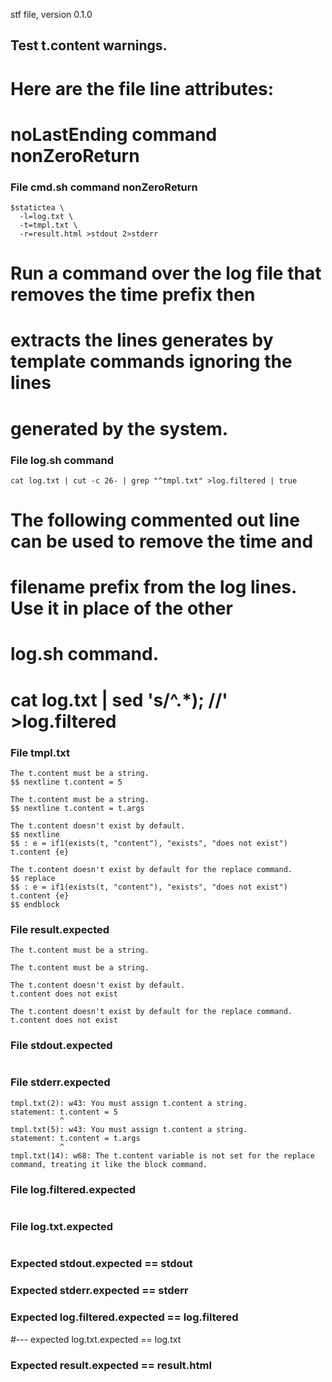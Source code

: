 stf file, version 0.1.0

## Test t.content warnings.

# Here are the file line attributes:
#   noLastEnding command nonZeroReturn

### File cmd.sh command nonZeroReturn

~~~
$statictea \
  -l=log.txt \
  -t=tmpl.txt \
  -r=result.html >stdout 2>stderr
~~~


# Run a command over the log file that removes the time prefix then
# extracts the lines generates by template commands ignoring the lines
# generated by the system.
### File log.sh command

~~~
cat log.txt | cut -c 26- | grep "^tmpl.txt" >log.filtered | true
~~~

# The following commented out line can be used to remove the time and
# filename prefix from the log lines. Use it in place of the other
# log.sh command.
# cat log.txt | sed 's/^.*); //' >log.filtered

### File tmpl.txt

~~~
The t.content must be a string.
$$ nextline t.content = 5

The t.content must be a string.
$$ nextline t.content = t.args

The t.content doesn't exist by default.
$$ nextline
$$ : e = if1(exists(t, "content"), "exists", "does not exist")
t.content {e}

The t.content doesn't exist by default for the replace command.
$$ replace
$$ : e = if1(exists(t, "content"), "exists", "does not exist")
t.content {e}
$$ endblock
~~~

### File result.expected

~~~
The t.content must be a string.

The t.content must be a string.

The t.content doesn't exist by default.
t.content does not exist

The t.content doesn't exist by default for the replace command.
t.content does not exist
~~~

### File stdout.expected

~~~
~~~

### File stderr.expected

~~~
tmpl.txt(2): w43: You must assign t.content a string.
statement: t.content = 5
           ^
tmpl.txt(5): w43: You must assign t.content a string.
statement: t.content = t.args
           ^
tmpl.txt(14): w68: The t.content variable is not set for the replace command, treating it like the block command.
~~~

### File log.filtered.expected

~~~
~~~

### File log.txt.expected

~~~
~~~

### Expected stdout.expected == stdout
### Expected stderr.expected == stderr
### Expected log.filtered.expected == log.filtered
#--- expected log.txt.expected == log.txt
### Expected result.expected == result.html
